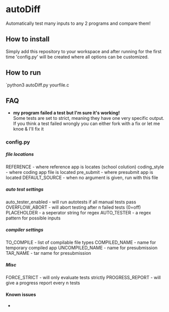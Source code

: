 # autoDiff
Automatically test many inputs to any 2 programs and compare them!

## How to install
Simply add this repository to your workspace and after running for the first time 'config.py' will be created where all options can be customized.

## How to run
`python3 autoDiff.py yourfile.c

## FAQ
- **my program failed a test but I'm sure it's working!**<br>Some tests are set to strict, meaning they have one very specific output. If you think a test failed wrongly you can either fork with a fix or let me knoe & I'll fix it

### config.py

##### file locations
REFERENCE - where reference app is locates (school colution)
coding_style - where coding app file is located
pre_submit - where presubmit app is located
DEFAULT_SOURCE - when no argument is given, run with this file

##### auto test settings
auto_tester_enabled - will run autotests if all manual tests pass
OVERFLOW_ABORT - will abort testing after n failed tests (0=off)
PLACEHOLDER - a seperator string for regex
AUTO_TESTER - a regex pattern for possible inputs

##### compiler settings
TO_COMPILE - list of compilable file types
COMPILED_NAME - name for temporary compiled app
UNCOMPILED_NAME - name for presubmission
TAR_NAME - tar name for presubmission

##### Misc
FORCE_STRICT - will only evaluate tests strictly
PROGRESS_REPORT - will give a progress report every n tests

#### Known issues
- 
